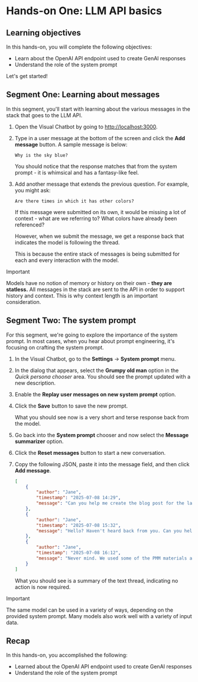 # Hands-on One: LLM API basics

## Learning objectives

In this hands-on, you will complete the following objectives:

- Learn about the OpenAI API endpoint used to create GenAI responses
- Understand the role of the system prompt

Let's get started!


## Segment One: Learning about messages

In this segment, you'll start with learning about the various messages in the stack that goes to the LLM API.

1. Open the Visual Chatbot by going to [http://localhost:3000](http://localhost:3000).

2. Type in a user message at the bottom of the screen and click the **Add message** button. A sample message is below:

    ```plaintext
    Why is the sky blue?
    ```

    You should notice that the response matches that from the system prompt - it is whimsical and has a fantasy-like feel.

3. Add another message that extends the previous question. For example, you might ask:

    ```plaintext
    Are there times in which it has other colors?
    ```

    If this message were submitted on its own, it would be missing a lot of context - what are we referring to? What colors have already been referenced?

    However, when we submit the message, we get a response back that indicates the model is following the thread.

    This is because the entire stack of messages is being submitted for each and every interaction with the model.

> [!IMPORTANT]
> Models have no notion of memory or history on their own - **they are statless.** All messages in the stack are sent to the API in order to support history and context. This is why context length is an important consideration.

## Segment Two: The system prompt

For this segment, we're going to explore the importance of the system prompt. In most cases, when you hear about prompt engineering, it's focusing on crafting the system prompt.

1. In the Visual Chatbot, go to the **Settings** -> **System prompt** menu.

2. In the dialog that appears, select the **Grumpy old man** option in the _Quick persona chooser_ area. You should see the prompt updated with a new description.

3. Enable the **Replay user messages on new system prompt** option.

4. Click the **Save** button to save the new prompt.

    What you should see now is a very short and terse response back from the model.

5. Go back into the **System prompt** chooser and now select the **Message summarizer** option.

6. Click the **Reset messages** button to start a new conversation.

7. Copy the following JSON, paste it into the message field, and then click **Add message**.

    ```json
    [
        { 
            "author": "Jane",
            "timestamp": "2025-07-08 14:29",
            "message": "Can you help me create the blog post for the launch?"
        },
        {
            "author": "Jane",
            "timestamp": "2025-07-08 15:32",
            "message": "Hello? Haven't heard back from you. Can you help?"
        },
        {
            "author": "Jane",
            "timestamp": "2025-07-08 16:12",
            "message": "Never mind. We used some of the PMM materials and created the post"
        }
    ]
    ```

    What you should see is a summary of the text thread, indicating no action is now required.

> [!IMPORTANT]
> The same model can be used in a variety of ways, depending on the provided system prompt. Many models also work well with a variety of input data.


## Recap

In this hands-on, you accomplished the following:

- Learned about the OpenAI API endpoint used to create GenAI responses
- Understand the role of the system prompt
